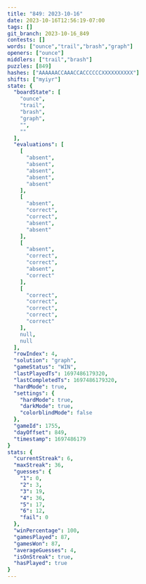 ```yaml
---
title: "849: 2023-10-16"
date: 2023-10-16T12:56:19-07:00
tags: []
git_branch: 2023-10-16_849
contests: []
words: ["ounce","trail","brash","graph"]
openers: ["ounce"]
middlers: ["trail","brash"]
puzzles: [849]
hashes: ["AAAAAACCAAACCACCCCCCXXXXXXXXXX"]
shifts: ["myiyr"]
state: {
  "boardState": [
    "ounce",
    "trail",
    "brash",
    "graph",
    "",
    ""
  ],
  "evaluations": [
    [
      "absent",
      "absent",
      "absent",
      "absent",
      "absent"
    ],
    [
      "absent",
      "correct",
      "correct",
      "absent",
      "absent"
    ],
    [
      "absent",
      "correct",
      "correct",
      "absent",
      "correct"
    ],
    [
      "correct",
      "correct",
      "correct",
      "correct",
      "correct"
    ],
    null,
    null
  ],
  "rowIndex": 4,
  "solution": "graph",
  "gameStatus": "WIN",
  "lastPlayedTs": 1697486179320,
  "lastCompletedTs": 1697486179320,
  "hardMode": true,
  "settings": {
    "hardMode": true,
    "darkMode": true,
    "colorblindMode": false
  },
  "gameId": 1755,
  "dayOffset": 849,
  "timestamp": 1697486179
}
stats: {
  "currentStreak": 6,
  "maxStreak": 36,
  "guesses": {
    "1": 0,
    "2": 3,
    "3": 19,
    "4": 36,
    "5": 17,
    "6": 12,
    "fail": 0
  },
  "winPercentage": 100,
  "gamesPlayed": 87,
  "gamesWon": 87,
  "averageGuesses": 4,
  "isOnStreak": true,
  "hasPlayed": true
}
---
```

<!-- more -->
